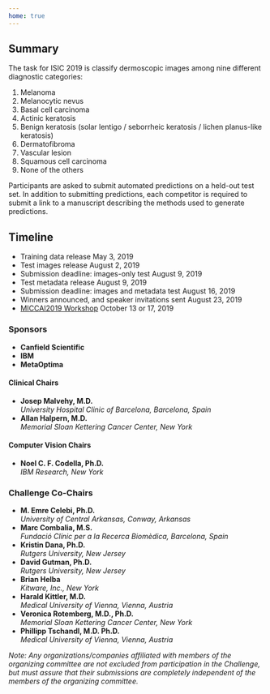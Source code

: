 ```yaml
---
home: true
---
```


<track-email/>

<div class="main-content">

<section class="summary">

# Summary

The task for ISIC 2019 is classify dermoscopic images among nine different diagnostic categories:
1. Melanoma
2. Melanocytic nevus
3. Basal cell carcinoma
4. Actinic keratosis
5. Benign keratosis (solar lentigo / seborrheic keratosis / lichen planus-like keratosis)
6. Dermatofibroma
7. Vascular lesion
8. Squamous cell carcinoma
9. None of the others

Participants are asked to submit automated predictions on a held-out test set. In addition
to submitting predictions, each competitor is required to submit a link to a manuscript describing
the methods used to generate predictions.

</section><!-- .summary -->

<section class="timeline">

# Timeline

- <span>Training data release <span class="date">May 3, 2019</span></span>
- <span>Test images release <span class="date">August 2, 2019</span></span>
- <span>Submission deadline: images-only test <span class="date">August 9, 2019</span></span>
- <span>Test metadata release <span class="date">August 9, 2019</span></span>
- <span>Submission deadline: images and metadata test <span class="date">August 16, 2019</span></span>
- <span>Winners announced, and speaker invitations sent <span class="date">August 23, 2019</span></span>
- <span>[MICCAI2019 Workshop](http://www.miccai2019.org/) <span class="date">October 13 or 17, 2019</span></span>

</section>

<section class="meta-info features">

<div class="feature chairs">

### Sponsors
- **Canfield Scientific**
- **IBM**
- **MetaOptima**

#### Clinical Chairs
- **Josep Malvehy, M.D.** <br>
*University Hospital Clinic of Barcelona, Barcelona, Spain*
- **Allan Halpern, M.D.** <br>
*Memorial Sloan Kettering Cancer Center, New York*

#### Computer Vision Chairs
- **Noel C. F. Codella, Ph.D.** <br>
*IBM Research, New York*

</div>

<div class="feature co-chairs">

### Challenge Co-Chairs

- **M. Emre Celebi, Ph.D.** <br>
*University of Central Arkansas, Conway, Arkansas*
- **Marc Combalia, M.S.** <br>
*Fundació Clínic per a la Recerca Biomèdica, Barcelona, Spain*
- **Kristin Dana, Ph.D.** <br>
*Rutgers University, New Jersey*
- **David Gutman, Ph.D.** <br>
*Rutgers University, New Jersey*
- **Brian Helba** <br>
*Kitware, Inc., New York*
- **Harald Kittler, M.D.** <br>
*Medical University of Vienna, Vienna, Austria*
- **Veronica Rotemberg, M.D., Ph.D.** <br>
*Memorial Sloan Kettering Cancer Center, New York*
- **Phillipp Tschandl, M.D. Ph.D.** <br>
*Medical University of Vienna, Vienna, Austria*


</div>

<div class="feature disclaimer">

*Note: Any organizations/companies affiliated with members of the organizing committee are not excluded from participation in the Challenge, but must assure that their submissions are completely independent of the members of the organizing committee.*

</div>

</section> <!-- .meta-info -->

</div> <!-- .main-content -->

